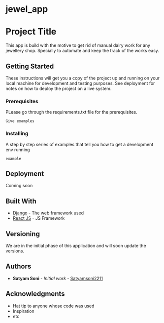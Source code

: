 # jewel_app

# Project Title

This app is build with the motive to get rid of manual dairy work for any jewellery shop. Specially to automate and keep the track of the works easy.

## Getting Started

These instructions will get you a copy of the project up and running on your local machine for development and testing purposes. See deployment for notes on how to deploy the project on a live system.

### Prerequisites

PLease go through the requirements.txt file for the prerequisites.

```
Give examples
```

### Installing

A step by step series of examples that tell you how to get a development env running

```
example
```

## Deployment

Coming soon

## Built With

* [Django](https://www.djangoproject.com/) - The web framework used
* [React JS](https://reactjs.org/) - JS Framework

## Versioning

We are in the initial phase of this application and will soon update the versions.

## Authors

* **Satyam Soni** - *Initial work* - [Satyamsoni2211](https://github.com/satyamsoni2211)

## Acknowledgments

* Hat tip to anyone whose code was used
* Inspiration
* etc
